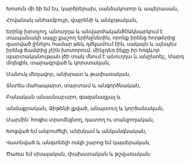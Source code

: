Խոսուն մի ձի եմ ես, կարծրերախ, սանձակոտոր և ապերասան,


Հովանակ անհամբույր, վայրենի և անկրթական,


Երինջ խրտչող, անուղղա և անվարժական80Ակնարկում է տապանակի սայլը քաշող երինջներին, որոնք իրենց հորթերից զատված լինելու համար թեև դժկամում էին, սակայն և այնպես իրենց ճամփից չէին խոտորում. մինչդեռ ինքը իր հոգևոր պարտականության լծի տակ մնում է անուղղա և անընտել:, Մարդ մոլեգին, տարագրված և կորստական,


Մանուկ մեղավոր, անխրատ և թափառական,


Տնտես մահապարտ, տարտամ և անգործնական,


Բանական անասնաբարո, գազանացյալ և


անմաքրական, Ձիթենի լքված, անպտուղ և կործանական,


Մարմին՝ հոգիս տրտմեցնող, դատող ու տանջողական,


Խոցված եմ անբուժելի, անխնամ և անկանգնական,


Վատնված և անգտնելի ոսկի շարոց եմ կայսերական,


Ծառա եմ սխալական, փախստական և թշվառական: